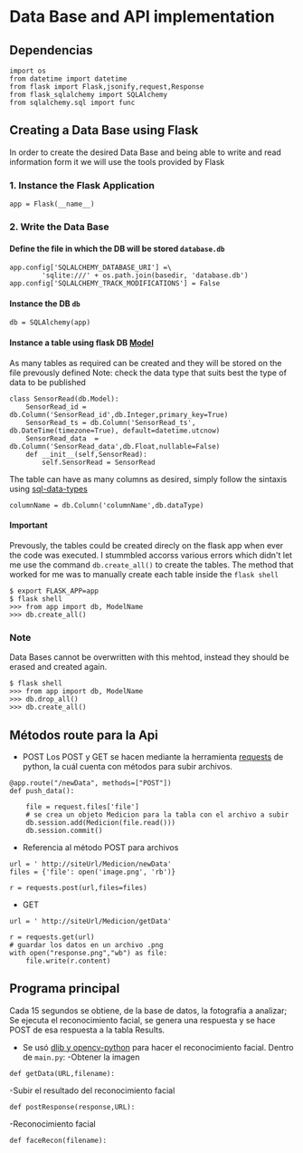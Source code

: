 # Data Base and API implementation 

## Dependencias
```
import os
from datetime import datetime
from flask import Flask,jsonify,request,Response
from flask_sqlalchemy import SQLAlchemy
from sqlalchemy.sql import func
```
## Creating a Data Base using Flask

In order to create the desired Data Base and being able to write and read information form it we will use the tools provided by Flask

### 1. Instance the Flask Application

```
app = Flask(__name__)
```

### 2. Write the Data Base

#### Define the file in which the DB will be stored  ```database.db```

```
app.config['SQLALCHEMY_DATABASE_URI'] =\
        'sqlite:///' + os.path.join(basedir, 'database.db')
app.config['SQLALCHEMY_TRACK_MODIFICATIONS'] = False
```

#### Instance the DB ```db```

```
db = SQLAlchemy(app)
```

#### Instance a table using flask DB [Model](https://flask-sqlalchemy.palletsprojects.com/en/2.x/models/)
As many tables as required can be created and they will be stored on the file prevously defined
Note: check the data type that suits best the type of data to be published
```
class SensorRead(db.Model):
    SensorRead_id = db.Column('SensorRead_id',db.Integer,primary_key=True)
    SensorRead_ts = db.Column('SensorRead_ts', db.DateTime(timezone=True), default=datetime.utcnow)
    SensorRead_data  = db.Column('SensorRead_data',db.Float,nullable=False)
    def __init__(self,SensorRead):
        self.SensorRead = SensorRead
```
The table can have as many columns as desired, simply follow the sintaxis using [sql-data-types](https://www.ibm.com/docs/es/iis/11.5?topic=stage-sql-data-types) 

```
columnName = db.Column('columnName',db.dataType)
```
#### Important 
Prevously, the tables could be created direcly on the flask app when ever the code was executed. 
I stummbled accorss various errors which didn't let me use the command ```db.create_all()``` to create the tables. 
The method that worked for me was to manually create each table inside the ```flask shell```
```
$ export FLASK_APP=app 
$ flask shell
>>> from app import db, ModelName
>>> db.create_all()
```
### Note
Data Bases cannot be overwritten with this mehtod, instead they should be erased and created again.

```
$ flask shell
>>> from app import db, ModelName
>>> db.drop_all()
>>> db.create_all()
```

## Métodos route para la Api
- POST
Los POST y GET se hacen mediante la herramienta [requests](https://requests.readthedocs.io/en/latest/user/quickstart/#more-complicated-post-requests) de python, la cuál cuenta con métodos para subir archivos.

```
@app.route("/newData", methods=["POST"])
def push_data():
    
    file = request.files['file']
    # se crea un objeto Medicion para la tabla con el archivo a subir
    db.session.add(Medicion(file.read()))
    db.session.commit()
```
- Referencia al método POST para archivos
```
url = ' http://siteUrl/Medicion/newData'
files = {'file': open('image.png', 'rb')}

r = requests.post(url,files=files)
```
- GET
```
url = ' http://siteUrl/Medicion/getData'

r = requests.get(url)
# guardar los datos en un archivo .png
with open("response.png","wb") as file:
	file.write(r.content)
```
## Programa principal 
Cada 15 segundos se obtiene, de la base de datos, la fotografía a analizar; Se ejecuta el reconocimiento facial, se genera una respuesta y se hace POST de 
esa respuesta a la tabla Results. 
- Se usó [dlib y opencv-python](https://gist.github.com/ageitgey/1ac8dbe8572f3f533df6269dab35df65) para hacer el reconocimiento facial.
Dentro de ```main.py```:
-Obtener la imagen
```
def getData(URL,filename):
```
-Subir el resultado del reconocimiento facial
```
def postResponse(response,URL):
```
-Reconocimiento facial
```
def faceRecon(filename):
```
